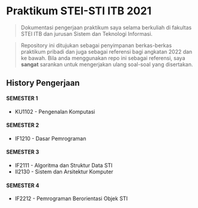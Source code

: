 # Praktikum STEI-STI ITB 2021
> Dokumentasi pengerjaan praktikum saya selama berkuliah di fakultas STEI ITB dan jurusan Sistem dan Teknologi Informasi.

> Repository ini ditujukan sebagai penyimpanan berkas-berkas praktikum pribadi dan juga sebagai referensi bagi angkatan 2022 dan ke bawah. Bila anda menggunakan repo ini sebagai referensi, saya **sangat** sarankan untuk mengerjakan ulang soal-soal yang disertakan.

## History Pengerjaan
#### SEMESTER 1
- KU1102 - Pengenalan Komputasi

#### SEMESTER 2
- IF1210 - Dasar Pemrograman

#### SEMESTER 3
- IF2111 - Algoritma dan Struktur Data STI
- II2130 - Sistem dan Arsitektur Komputer

#### SEMESTER 4
- IF2212 - Pemrograman Berorientasi Objek STI
